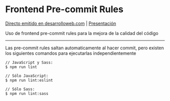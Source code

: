 # Frontend Pre-commit Rules

[Directo emitido en desarrolloweb.com](http://www.desarrolloweb.com/en-directo/frontend-pre-commit-rules-8934.html) | [Presentación](http://davecarter.github.io/frontend-hangout/#/)

Uso de frontend pre-commit rules para la mejora de la calidad del código

----------------------------------------------

Las pre-commit rules saltan automaticamente al hacer commit, pero existen los siguientes comandos para ejecutarlas independientemente
```
// JavaScript y Sass:
$ npm run lint

// Sólo JavaScript:
$ npm run lint:eslint

// Sólo Sass:
$ npm run lint:sass
```
